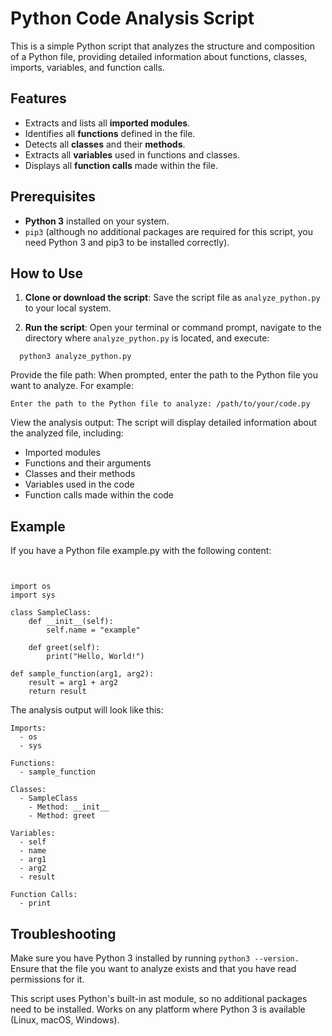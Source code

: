 # Python Code Analysis Script

This is a simple Python script that analyzes the structure and composition of a Python file, providing detailed information about functions, classes, imports, variables, and function calls.

## Features

- Extracts and lists all **imported modules**.
- Identifies all **functions** defined in the file.
- Detects all **classes** and their **methods**.
- Extracts all **variables** used in functions and classes.
- Displays all **function calls** made within the file.

## Prerequisites

- **Python 3** installed on your system.
- `pip3` (although no additional packages are required for this script, you need Python 3 and pip3 to be installed correctly).

## How to Use

1. **Clone or download the script**: Save the script file as `analyze_python.py` to your local system.

2. **Run the script**:
   Open your terminal or command prompt, navigate to the directory where `analyze_python.py` is located, and execute:

 ```
   python3 analyze_python.py
```


Provide the file path: When prompted, enter the path to the Python file you want to analyze. For example:

```
Enter the path to the Python file to analyze: /path/to/your/code.py

```
View the analysis output: The script will display detailed information about the analyzed file, including:

- Imported modules
- Functions and their arguments
- Classes and their methods
- Variables used in the code
- Function calls made within the code

## Example
If you have a Python file example.py with the following content:

```


import os
import sys

class SampleClass:
    def __init__(self):
        self.name = "example"

    def greet(self):
        print("Hello, World!")

def sample_function(arg1, arg2):
    result = arg1 + arg2
    return result

```
The analysis output will look like this:

```
Imports:
  - os
  - sys

Functions:
  - sample_function

Classes:
  - SampleClass
    - Method: __init__
    - Method: greet

Variables:
  - self
  - name
  - arg1
  - arg2
  - result

Function Calls:
  - print

```
## Troubleshooting

Make sure you have Python 3 installed by running  ```python3 --version.```
Ensure that the file you want to analyze exists and that you have read permissions for it.

This script uses Python's built-in ast module, so no additional packages need to be installed.
Works on any platform where Python 3 is available (Linux, macOS, Windows).

